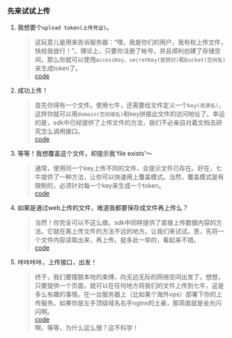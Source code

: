 ### 先来试试上传

1. 我想要个`upload token(上传凭证)`。
   > 这玩意儿是用来告诉服务器：“嘿，我是你们的用户，我有权上传文件，快给我放行！”。理论上，只要你注册了帐号，并且顺利创建了存储空间，那么你就可以使用`accessKey、secretKey(密钥对)`和`bucket(空间名)`来生成token了。  
   [code](https://github.com/dtynn/qiniu-video-demo/blob/master/code/1/upload_token.py)  
    

2. 成功上传！
   > 首先你得有一个文件。使用七牛，还需要给文件定义一个`key(资源名)`，这样你就可以用`domain(空间域名)`和key拼接出文件的访问地址了。幸运的是，sdk中已经提供了上传文件的方法，我们不必亲自对着文档去研究怎么调用接口。  
   [code](https://github.com/dtynn/qiniu-video-demo/blob/master/code/1/upload_basic.py)  

3. 等等！我想覆盖这个文件，却提示我'file exists'～
   > 通常，使用同一个key上传不同的文件，会提示文件已存在。好在，七牛提供了一种方法，让你可以快速用上覆盖模式。当然，覆盖模式是有限制的，必须针对每一个key来生成一个token。  
   [code](https://github.com/dtynn/qiniu-video-demo/blob/master/code/1/upload_scope.py)  

4. 如果是通过web上传的文件，难道我都要保存成文件再上传么？
   > 当然！你完全可以不这么做。sdk中同样提供了直接上传数据内容的方法。它就在离上传文件的方法不远的地方。让我们来试试。恩，先将一个文件内容读取出来，再上传。挺多此一举的，看起来不错。  
   [code](https://github.com/dtynn/qiniu-video-demo/blob/master/code/1/upload_put.py)  

5. 咔咔咔咔，上传接口，出发！
   > 终于，我们要摆脱本地的束缚，向无边无际的网络空间出发了。想想，只要提供一个页面，就可以在任何地方将我们的文件上传到七牛，这是多么有趣的事情。在一台服务器上（比如某个海外vps）部署下你的上传服务。如果你是左手顶级域名右手nginx的土豪，那简直就是金光闪闪啊。  
   [code](https://github.com/dtynn/qiniu-video-demo/blob/master/code/1/upload_app.py)  
   啊，等等，为什么这么慢？这不科学！